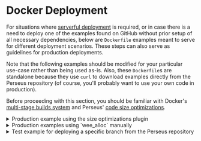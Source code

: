 # Docker Deployment

For situations where [serverful deployment](:deploying/serverful) is required, or in case there is a need to deploy one of the examples found on GitHub without prior setup of all necessary dependencies, below are `Dockerfile` examples meant to serve for different deployment scenarios. These steps can also serve as guidelines for production deployments.

Note that the following examples should be modified for your particular use-case rather than being used as-is. Also, these `Dockerfile`s are standalone because they use `curl` to download examples directly from the Perseus repository (of course, you'll probably want to use your own code in production).

Before proceeding with this section, you should be familiar with Docker's [multi-stage builds system](https://docs.docker.com/develop/develop-images/multistage-build) and Perseus' [code size optimizations](:deploying/size).

<details>
<summary>Production example using the size optimizations plugin</summary>

```dockerfile
# get the base image
FROM rust:1.57-slim AS build

# install build dependencies
RUN apt update \
  && apt install -y --no-install-recommends lsb-release apt-transport-https \
  build-essential curl wget

# vars
ENV PERSEUS_VERSION=0.3.4 \
  PERSEUS_SIZE_OPT_VERSION=0.1.7 \
  ESBUILD_VERSION=0.14.7 \
  BINARYEN_VERSION=104

# prepare root project dir
WORKDIR /app

# download the target for wasm
RUN rustup target add wasm32-unknown-unknown

# install wasm-pack
RUN cargo install wasm-pack

# retrieve the src dir
RUN curl https://codeload.github.com/arctic-hen7/perseus-size-opt/tar.gz/main | tar -xz --strip=2 perseus-size-opt-main/examples/simple

# go to src dir
WORKDIR /app/simple

# install perseus-cli
RUN cargo install perseus-cli --version $PERSEUS_VERSION

# clean and prep app
RUN perseus clean && perseus prep

# specify deps in app config
RUN sed -i s"/perseus = .*/perseus = \"${PERSEUS_VERSION}\"/" ./Cargo.toml \
  && sed -i s"/perseus-size-opt = .*/perseus-size-opt = \"${PERSEUS_SIZE_OPT_VERSION}\"/" ./Cargo.toml \
  && cat ./Cargo.toml

# modify lib.rs
RUN sed -i s'/SizeOpts::default()/SizeOpts { wee_alloc: true, lto: true, opt_level: "s".to_string(), codegen_units: 1, enable_fluent_bundle_patch: false, }/' ./src/lib.rs \
  && cat ./src/lib.rs

# run plugin(s) to adjust app
RUN perseus tinker \
  && cat .perseus/Cargo.toml \
  && cat ./src/lib.rs

# single-threaded perseus CLI mode required for low memory environments
#ENV PERSEUS_CLI_SEQUENTIAL=true

# deploy app
RUN perseus deploy

# go back to app dir
WORKDIR /app

# download and unpack esbuild
RUN curl -O https://registry.npmjs.org/esbuild-linux-64/-/esbuild-linux-64-${ESBUILD_VERSION}.tgz \
  && tar xf esbuild-linux-64-${ESBUILD_VERSION}.tgz \
  && ./package/bin/esbuild --version

# run esbuild against bundle.js
RUN ./package/bin/esbuild ./simple/pkg/dist/pkg/perseus_engine.js --minify --target=es6 --outfile=./simple/pkg/dist/pkg/perseus_engine.js --allow-overwrite \
  && ls -lha ./simple/pkg/dist/pkg

# download and unpack binaryen
RUN wget -nv https://github.com/WebAssembly/binaryen/releases/download/version_${BINARYEN_VERSION}/binaryen-version_${BINARYEN_VERSION}-x86_64-linux.tar.gz \
  && tar xf binaryen-version_${BINARYEN_VERSION}-x86_64-linux.tar.gz \
  && ./binaryen-version_${BINARYEN_VERSION}/bin/wasm-opt --version

# run wasm-opt against bundle.wasm
RUN ./binaryen-version_${BINARYEN_VERSION}/bin/wasm-opt -Os ./simple/pkg/dist/pkg/perseus_engine_bg.wasm -o ./simple/pkg/dist/pkg/perseus_engine_bg.wasm \
  && ls -lha ./simple/pkg/dist/pkg

# prepare deployment image
FROM debian:stable-slim

WORKDIR /app

COPY --from=build /app/simple/pkg /app/

ENV HOST=0.0.0.0

CMD ["./server"]
```

</details>

<details>
<summary>Production examples using `wee_alloc` manually</summary>

```dockerfile
# get the base image
FROM rust:1.57-slim AS build

# install build dependencies
RUN apt update \
  && apt install -y --no-install-recommends lsb-release apt-transport-https \
  build-essential curl wget

# vars
ENV PERSEUS_VERSION=0.3.4 \
  WEE_ALLOC_VERSION=0.4 \
  ESBUILD_VERSION=0.14.7 \
  BINARYEN_VERSION=104

# prepare root project dir
WORKDIR /app

# download the target for wasm
RUN rustup target add wasm32-unknown-unknown

# install wasm-pack
RUN cargo install wasm-pack

# retrieve the src dir
RUN curl https://codeload.github.com/arctic-hen7/perseus/tar.gz/v${PERSEUS_VERSION} | tar -xz --strip=2 perseus-${PERSEUS_VERSION}/examples/tiny

# go to src dir
WORKDIR /app/tiny

# install perseus-cli
RUN cargo install perseus-cli --version $PERSEUS_VERSION

# specify deps in app config
RUN sed -i s"/perseus = .*/perseus = \"${PERSEUS_VERSION}\"/" ./Cargo.toml \
  && sed -i "/\[dependencies\]/a wee_alloc = \"${WEE_ALLOC_VERSION}\"" ./Cargo.toml \
  && cat ./Cargo.toml

# modify and prepend lib.rs
RUN echo '#[global_allocator] \n\
static ALLOC: wee_alloc::WeeAlloc = wee_alloc::WeeAlloc::INIT; \n\
' | cat - ./src/lib.rs > ./src/lib.rs.tmp \
  && mv ./src/lib.rs.tmp ./src/lib.rs \
  && cat ./src/lib.rs

# clean, prep and eject app
RUN perseus clean && perseus prep && perseus eject

# adjust and append perseus config
RUN sed -i s"/perseus = .*/perseus = \"${PERSEUS_VERSION}\"/" .perseus/Cargo.toml \
  && echo ' \n\n\
[profile.release] \n\
codegen-units = 1 \n\
opt-level = "s" \n\
lto = true ' >> .perseus/Cargo.toml \
  && cat .perseus/Cargo.toml

# single-threaded perseus CLI mode required for low memory environments
#ENV PERSEUS_CLI_SEQUENTIAL=true

# deploy app
RUN perseus deploy

# go back to app dir
WORKDIR /app

# download and unpack esbuild
RUN curl -O https://registry.npmjs.org/esbuild-linux-64/-/esbuild-linux-64-${ESBUILD_VERSION}.tgz \
  && tar xf esbuild-linux-64-${ESBUILD_VERSION}.tgz \
  && ./package/bin/esbuild --version

# run esbuild against bundle.js
RUN ./package/bin/esbuild ./tiny/pkg/dist/pkg/perseus_engine.js --minify --target=es6 --outfile=./tiny/pkg/dist/pkg/perseus_engine.js --allow-overwrite \
  && ls -lha ./tiny/pkg/dist/pkg

# download and unpack binaryen
RUN wget -nv https://github.com/WebAssembly/binaryen/releases/download/version_${BINARYEN_VERSION}/binaryen-version_${BINARYEN_VERSION}-x86_64-linux.tar.gz \
  && tar xf binaryen-version_${BINARYEN_VERSION}-x86_64-linux.tar.gz \
  && ./binaryen-version_${BINARYEN_VERSION}/bin/wasm-opt --version

# run wasm-opt against bundle.wasm
RUN ./binaryen-version_${BINARYEN_VERSION}/bin/wasm-opt -Os ./tiny/pkg/dist/pkg/perseus_engine_bg.wasm -o ./tiny/pkg/dist/pkg/perseus_engine_bg.wasm \
  && ls -lha ./tiny/pkg/dist/pkg

# prepare deployment image
FROM debian:stable-slim

WORKDIR /app

COPY --from=build /app/tiny/pkg /app/

ENV HOST=0.0.0.0

CMD ["./server"]
```

</details>

<details>
<summary>Test example for deploying a specific branch from the Perseus repository</summary>

```dockerfile
# get the base image
FROM rust:1.57-slim AS build

# install build dependencies
RUN apt update \
  && apt install -y --no-install-recommends lsb-release apt-transport-https \
  build-essential curl

# vars
ENV PERSEUS_BRANCH=main

# prepare root project dir
WORKDIR /app

# download the target for wasm
RUN rustup target add wasm32-unknown-unknown

# install wasm-pack
RUN cargo install wasm-pack

# install bonnie
RUN cargo install bonnie

# retrieve the branch dir
RUN curl https://codeload.github.com/arctic-hen7/perseus/tar.gz/${PERSEUS_BRANCH} | tar -xz

# go to branch dir
WORKDIR /app/perseus-${PERSEUS_BRANCH}

# install perseus-cli from branch
RUN bonnie setup

# clean app
RUN bonnie dev example tiny clean

# go to the branch dir
WORKDIR /app/perseus-${PERSEUS_BRANCH}

# single-threaded perseus CLI mode required for low memory environments
#ENV PERSEUS_CLI_SEQUENTIAL=true

# deploy app
RUN bonnie dev example tiny deploy

# move branch dir
RUN mv /app/perseus-${PERSEUS_BRANCH} /app/perseus-branch

# prepare deployment image
FROM debian:stable-slim

WORKDIR /app

COPY --from=build /app/perseus-branch/examples/tiny/pkg /app/

ENV HOST=0.0.0.0

CMD ["./server"]
```

</details>
